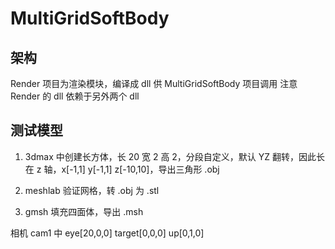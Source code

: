 # MultiGridSoftBody
## 架构
Render 项目为渲染模块，编译成 dll 供 MultiGridSoftBody 项目调用
注意 Render 的 dll 依赖于另外两个 dll 

## 测试模型

1. 3dmax 中创建长方体，长 20 宽 2 高 2，分段自定义，默认 YZ 翻转，因此长在 z 轴，x[-1,1] y[-1,1] z[-10,10]，导出三角形 .obj

2. meshlab 验证网格，转 .obj 为 .stl
3. gmsh 填充四面体，导出 .msh

相机 cam1 中 eye[20,0,0] target[0,0,0] up[0,1,0]

